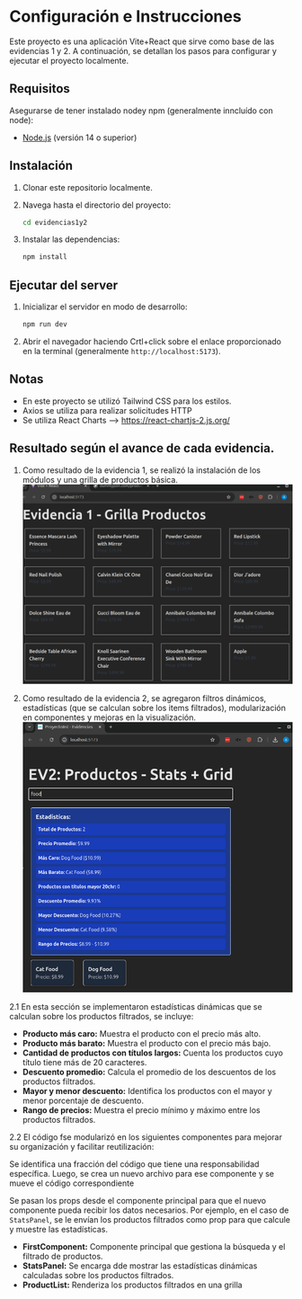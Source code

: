 # Configuración e Instrucciones

Este proyecto es una aplicación Vite+React que sirve como base de las evidencias 1 y 2. A continuación, se detallan los pasos para configurar y ejecutar el proyecto localmente.

## Requisitos

Asegurarse de tener instalado nodey npm (generalmente inncluído con node):

- [Node.js](https://nodejs.org/) (versión 14 o superior)

## Instalación

1. Clonar este repositorio localmente.
2. Navega hasta el directorio del proyecto:

   ```bash
   cd evidencias1y2
   ```

3. Instalar las dependencias:

   ```bash
   npm install
   ```

## Ejecutar del server

1. Inicializar el servidor en modo de desarrollo:

   ```bash
   npm run dev
   ```

2. Abrir el navegador haciendo Crtl+click sobre el enlace proporcionado en la terminal (generalmente `http://localhost:5173`).


## Notas

- En este proyecto se utilizó Tailwind CSS para los estilos.
- Axios se utiliza para realizar solicitudes HTTP
- Se utiliza React Charts --> https://react-chartjs-2.js.org/

## Resultado según el avance de cada evidencia.

1. Como resultado de la evidencia 1, se realizó la instalación de los módulos y una grilla de productos básica. ![Vista de Productos](evidencias1y2/screenshots/evidencia1_working_gridProducts.png)

2. Como resultado de la evidencia 2, se agregaron filtros dinámicos, estadísticas (que se calculan sobre los items filtrados), modularización en componentes y mejoras en la visualización. ![Vista de Productos](evidencias1y2/screenshots/evidencia2_working_filter.png)

2.1 En esta sección se implementaron estadísticas dinámicas que se calculan sobre los productos filtrados, se incluye:

- **Producto más caro:** Muestra el producto con el precio más alto.
- **Producto más barato:** Muestra el producto con el precio más bajo.
- **Cantidad de productos con títulos largos:** Cuenta los productos cuyo título tiene más de 20 caracteres.
- **Descuento promedio:** Calcula el promedio de los descuentos de los productos filtrados.
- **Mayor y menor descuento:** Identifica los productos con el mayor y menor porcentaje de descuento.
- **Rango de precios:** Muestra el precio mínimo y máximo entre los productos filtrados.

2.2 El código fse modularizó en los siguientes componentes para mejorar su organización y facilitar reutilización:

Se identifica una fracción del código que tiene una responsabilidad específica. Luego, se crea un nuevo archivo para ese componente y se mueve el código correspondiente

Se pasan los props desde el componente principal para que el nuevo componente pueda recibir los datos necesarios. Por ejemplo, en el caso de `StatsPanel`, se le envían los productos filtrados como prop para que calcule y muestre las estadísticas.

- **FirstComponent:** Componente principal que gestiona la búsqueda y el filtrado de productos.
- **StatsPanel:** Se encarga dde mostrar las estadísticas dinámicas calculadas sobre los productos filtrados.
- **ProductList:** Renderiza los productos filtrados en una grilla